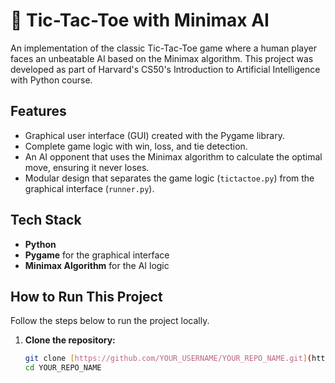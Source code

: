 # 🤖 Tic-Tac-Toe with Minimax AI

An implementation of the classic Tic-Tac-Toe game where a human player faces an unbeatable AI based on the Minimax algorithm. This project was developed as part of Harvard's CS50's Introduction to Artificial Intelligence with Python course.

## Features

- Graphical user interface (GUI) created with the Pygame library.
- Complete game logic with win, loss, and tie detection.
- An AI opponent that uses the Minimax algorithm to calculate the optimal move, ensuring it never loses.
- Modular design that separates the game logic (`tictactoe.py`) from the graphical interface (`runner.py`).

## Tech Stack

- **Python**
- **Pygame** for the graphical interface
- **Minimax Algorithm** for the AI logic

## How to Run This Project

Follow the steps below to run the project locally.

1.  **Clone the repository:**
    ```bash
    git clone [https://github.com/YOUR_USERNAME/YOUR_REPO_NAME.git](https://github.com/veetgt/Tictactoe-with-AI.git)
    cd YOUR_REPO_NAME
    ```
